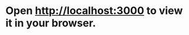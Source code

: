 
# Open [http://localhost:3000](https://zaidfadel89.github.io/my-portfolio1/) to view it in your browser.
